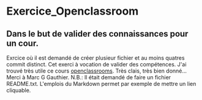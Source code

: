 # Exercice_Openclassroom
## Dans le but de valider des connaissances pour un cour.
Exrcice où il est demandé de créer plusieur fichier et au moins quatres commit distinct. Cet exerci à vocation de valider des compétences.
J'ai trouvé très utile ce cours [openclassrooms](https://openclassrooms.com/fr/courses/2342361-gerez-votre-code-avec-git-et-github).
Très clais, très bien donné... Merci à Marc G Gauthier.
N.B.: Il était demandé de faire un fichier README.txt. L'emplois du Markdown permet par exemple de mettre un lien cliquable.

